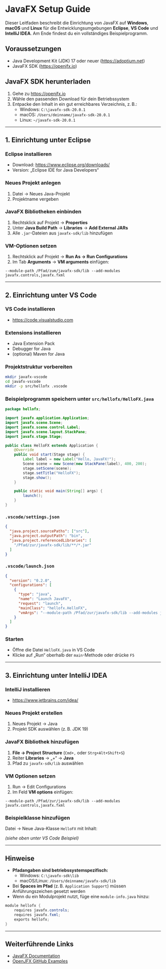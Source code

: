 # JavaFX Setup Guide

Dieser Leitfaden beschreibt die Einrichtung von JavaFX auf **Windows**, **macOS** und **Linux** für die Entwicklungsumgebungen **Eclipse**, **VS Code** und **IntelliJ IDEA**. Am Ende findest du ein vollständiges Beispielprogramm.

## Voraussetzungen

- Java Development Kit (JDK) 17 oder neuer (https://adoptium.net)
- JavaFX SDK (https://openjfx.io)

## JavaFX SDK herunterladen

1. Gehe zu https://openjfx.io
2. Wähle den passenden Download für dein Betriebssystem
3. Entpacke den Inhalt in ein gut erreichbares Verzeichnis, z. B.:
   - Windows: `C:\javafx-sdk-20.0.1`
   - macOS: `/Users/deinname/javafx-sdk-20.0.1`
   - Linux: `~/javafx-sdk-20.0.1`

---

## 1. Einrichtung unter Eclipse

### Eclipse installieren
- Download: https://www.eclipse.org/downloads/
- Version: „Eclipse IDE for Java Developers“

### Neues Projekt anlegen
1. Datei → Neues Java-Projekt
2. Projektname vergeben

### JavaFX Bibliotheken einbinden
1. Rechtsklick auf Projekt → **Properties**
2. Unter **Java Build Path** → **Libraries** → **Add External JARs**
3. Alle `.jar`-Dateien aus `javafx-sdk/lib` hinzufügen

### VM-Optionen setzen
1. Rechtsklick auf Projekt → **Run As → Run Configurations**
2. Im Tab **Arguments** → **VM arguments** einfügen:

```
--module-path /Pfad/zum/javafx-sdk/lib --add-modules javafx.controls,javafx.fxml
```

---

## 2. Einrichtung unter VS Code

### VS Code installieren
- https://code.visualstudio.com

### Extensions installieren
- Java Extension Pack
- Debugger for Java
- (optional) Maven for Java

### Projektstruktur vorbereiten

```bash
mkdir javafx-vscode
cd javafx-vscode
mkdir -p src/hellofx .vscode
```

### Beispielprogramm speichern unter `src/hellofx/HelloFX.java`

```java
package hellofx;

import javafx.application.Application;
import javafx.scene.Scene;
import javafx.scene.control.Label;
import javafx.scene.layout.StackPane;
import javafx.stage.Stage;

public class HelloFX extends Application {
    @Override
    public void start(Stage stage) {
        Label label = new Label("Hello, JavaFX!");
        Scene scene = new Scene(new StackPane(label), 400, 200);
        stage.setScene(scene);
        stage.setTitle("HelloFX");
        stage.show();
    }

    public static void main(String[] args) {
        launch();
    }
}
```

### `.vscode/settings.json`

```json
{
  "java.project.sourcePaths": ["src"],
  "java.project.outputPath": "bin",
  "java.project.referencedLibraries": [
    "/Pfad/zur/javafx-sdk/lib/**/*.jar"
  ]
}
```

### `.vscode/launch.json`

```json
{
  "version": "0.2.0",
  "configurations": [
    {
      "type": "java",
      "name": "Launch JavaFX",
      "request": "launch",
      "mainClass": "hellofx.HelloFX",
      "vmArgs": "--module-path /Pfad/zur/javafx-sdk/lib --add-modules javafx.controls,javafx.fxml"
    }
  ]
}
```

### Starten

- Öffne die Datei `HelloFX.java` in VS Code
- Klicke auf „Run“ oberhalb der `main`-Methode oder drücke `F5`

---

## 3. Einrichtung unter IntelliJ IDEA

### IntelliJ installieren
- https://www.jetbrains.com/idea/

### Neues Projekt erstellen
1. Neues Projekt → Java
2. Projekt SDK auswählen (z. B. JDK 19)

### JavaFX Bibliothek hinzufügen
1. **File → Project Structure** (`Cmd+,` oder `Strg+Alt+Shift+S`)
2. Reiter **Libraries** → „+“ → **Java**
3. Pfad zu `javafx-sdk/lib` auswählen

### VM Optionen setzen
1. Run → Edit Configurations
2. Im Feld **VM options** einfügen:

```
--module-path /Pfad/zur/javafx-sdk/lib --add-modules javafx.controls,javafx.fxml
```

### Beispielklasse hinzufügen

Datei → Neue Java-Klasse `HelloFX` mit Inhalt:

*(siehe oben unter VS Code Beispiel)*

---

## Hinweise

- **Pfadangaben sind betriebssystemspezifisch:**
  - Windows: `C:\javafx-sdk\lib`
  - macOS/Linux: `/Users/deinname/javafx-sdk/lib`
- Bei **Spaces im Pfad** (z. B. `Application Support`) müssen Anführungszeichen gesetzt werden
- Wenn du ein Modulprojekt nutzt, füge eine `module-info.java` hinzu:

```java
module hellofx {
    requires javafx.controls;
    requires javafx.fxml;
    exports hellofx;
}
```

---

## Weiterführende Links

- [JavaFX Documentation](https://openjfx.io/openjfx-docs/)
- [OpenJFX GitHub Examples](https://github.com/openjfx/samples)

